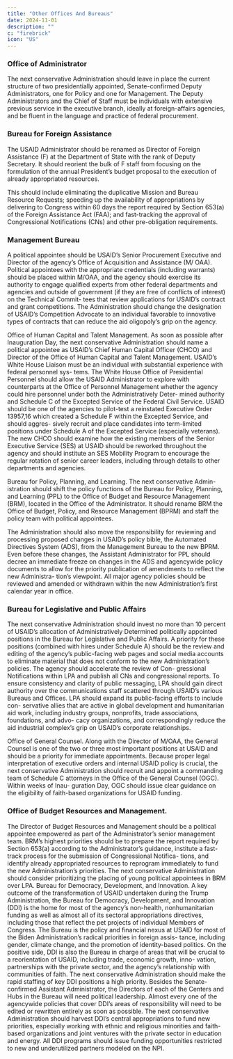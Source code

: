 ```yaml
---
title: "Other Offices And Bureaus"
date: 2024-11-01
description: ""
c: "firebrick"
icon: "US"
---
```



### Office of Administrator

The next conservative Administration should leave
in place the current structure of two presidentially appointed, Senate-confirmed
Deputy Administrators, one for Policy and one for Management. The Deputy
Administrators and the Chief of Staff must be individuals with extensive previous
service in the executive branch, ideally at foreign-affairs agencies, and be fluent in
the language and practice of federal procurement.


### Bureau for Foreign Assistance

The USAID Administrator should be renamed as Director of Foreign Assistance (F) at the Department of State with the rank of Deputy Secretary. It should reorient the bulk of F staff from focusing on the formulation of the annual
President’s budget proposal to the execution of already appropriated resources.

This should include eliminating the duplicative Mission and Bureau Resource
Requests; speeding up the availability of appropriations by delivering to Congress
within 60 days the report required by Section 653(a) of the Foreign Assistance Act
(FAA); and fast-tracking the approval of Congressional Notifications (CNs) and
other pre-obligation requirements.


### Management Bureau


A political appointee should be USAID’s Senior Procurement Executive and Director of the agency’s Office of Acquisition and Assistance (M/
OAA). Political appointees with the appropriate credentials (including warrants)
should be placed within M/OAA, and the agency should exercise its authority to
engage qualified experts from other federal departments and agencies and outside
of government (if they are free of conflicts of interest) on the Technical Commit-
tees that review applications for USAID’s contract and grant competitions. The
Administration should change the designation of USAID’s Competition Advocate
to an individual favorable to innovative types of contracts that can reduce the aid
oligopoly’s grip on the agency.

Office of Human Capital and Talent Management. As soon as possible after
Inauguration Day, the next conservative Administration should name a political
appointee as USAID’s Chief Human Capital Officer (CHCO) and Director of the
Office of Human Capital and Talent Management. USAID’s White House Liaison
must be an individual with substantial experience with federal personnel sys-
tems. The White House Office of Presidential Personnel should allow the USAID
Administrator to explore with counterparts at the Office of Personnel Management
whether the agency could hire personnel under both the Administratively Deter-
mined authority and Schedule C of the Excepted Service of the Federal Civil Service.
USAID should be one of the agencies to pilot-test a reinstated Executive Order
13957,16 which created a Schedule F within the Excepted Service, and should aggres-
sively recruit and place candidates into term-limited positions under Schedule A
of the Excepted Service (especially veterans). The new CHCO should examine how
the existing members of the Senior Executive Service (SES) at USAID should be
reworked throughout the agency and should institute an SES Mobility Program to
encourage the regular rotation of senior career leaders, including through details
to other departments and agencies.

Bureau for Policy, Planning, and Learning. The next conservative Admin-
istration should shift the policy functions of the Bureau for Policy, Planning, and
Learning (PPL) to the Office of Budget and Resource Management (BRM), located
in the Office of the Administrator. It should rename BRM the Office of Budget,
Policy, and Resource Management (BPRM) and staff the policy team with political
appointees.

The Administration should also move the responsibility for reviewing and processing proposed changes in USAID’s policy bible, the Automated Directives System (ADS), from the Management Bureau to the new BPRM.
Even before these changes, the Assistant Administrator for PPL should decree
an immediate freeze on changes in the ADS and agencywide policy documents to
allow for the priority publication of amendments to reflect the new Administra-
tion’s viewpoint. All major agency policies should be reviewed and amended or
withdrawn within the new Administration’s first calendar year in office.


### Bureau for Legislative and Public Affairs

The next conservative Administration should invest no more than 10 percent of USAID’s allocation of
Administratively Determined politically appointed positions in the Bureau for
Legislative and Public Affairs. A priority for these positions (combined with hires
under Schedule A) should be the review and editing of the agency’s public-facing
web pages and social media accounts to eliminate material that does not conform to
the new Administration’s policies. The agency should accelerate the review of Con-
gressional Notifications within LPA and publish all CNs and congressional reports.
To ensure consistency and clarity of public messaging, LPA should gain direct
authority over the communications staff scattered through USAID’s various
Bureaus and Offices. LPA should expand its public-facing efforts to include con-
servative allies that are active in global development and humanitarian aid work,
including industry groups, nonprofits, trade associations, foundations, and advo-
cacy organizations, and correspondingly reduce the aid industrial complex’s grip
on USAID’s corporate relationships.

Office of General Counsel. Along with the Director of M/OAA, the General
Counsel is one of the two or three most important positions at USAID and should
be a priority for immediate appointments. Because proper legal interpretation
of executive orders and internal USAID policy is crucial, the next conservative
Administration should recruit and appoint a commanding team of Schedule C
attorneys in the Office of the General Counsel (OGC). Within weeks of Inau-
guration Day, OGC should issue clear guidance on the eligibility of faith-based
organizations for USAID funding.

### Office of Budget Resources and Management. 
 
The Director of Budget Resources and Management should be a political appointee empowered as part of
the Administrator’s senior management team. BRM’s highest priorities should be
to prepare the report required by Section 653(a) according to the Administrator’s
guidance, institute a fast-track process for the submission of Congressional Notifica-
tions, and identify already appropriated resources to reprogram immediately to fund
the new Administration’s priorities. The next conservative Administration should
consider prioritizing the placing of young political appointees in BRM over LPA.
Bureau for Democracy, Development, and Innovation. A key outcome of
the transformation of USAID undertaken during the Trump Administration, the
Bureau for Democracy, Development, and Innovation (DDI) is the home for most of the agency’s non-health, nonhumanitarian funding as well as almost all of its sectoral appropriations directives, including those that reflect the pet projects of
individual Members of Congress. The Bureau is the policy and financial nexus at
USAID for most of the Biden Administration’s radical priorities in foreign assis-
tance, including gender, climate change, and the promotion of identity-based
politics. On the positive side, DDI is also the Bureau in charge of areas that will
be crucial to a reorientation of USAID, including trade, economic growth, inno-
vation, partnerships with the private sector, and the agency’s relationship with
communities of faith. The next conservative Administration should make the rapid staffing of key DDI
positions a high priority. Besides the Senate-confirmed Assistant Administrator,
the Directors of each of the Centers and Hubs in the Bureau will need political
leadership. Almost every one of the agencywide policies that cover DDI’s areas of
responsibility will need to be edited or rewritten entirely as soon as possible. The
next conservative Administration should harvest DDI’s central appropriations to
fund new priorities, especially working with ethnic and religious minorities and
faith-based organizations and joint ventures with the private sector in education
and energy. All DDI programs should issue funding opportunities restricted to
new and underutilized partners modeled on the NPI.
